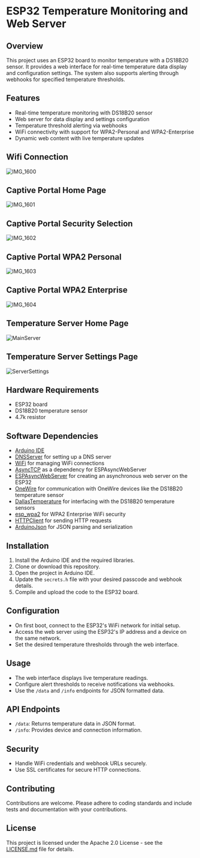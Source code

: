 # ESP32 Temperature Monitoring and Web Server

## Overview
This project uses an ESP32 board to monitor temperature with a DS18B20 sensor. It provides a web interface for real-time temperature data display and configuration settings. The system also supports alerting through webhooks for specified temperature thresholds.

## Features
- Real-time temperature monitoring with DS18B20 sensor
- Web server for data display and settings configuration
- Temperature threshold alerting via webhooks
- WiFi connectivity with support for WPA2-Personal and WPA2-Enterprise
- Dynamic web content with live temperature updates

## Wifi Connection
![IMG_1600](https://github.com/DaveC6662/ESP32-Temperature-Server/assets/141587948/9be891cb-cbaf-4795-af6b-c39cce2f7457)

## Captive Portal Home Page
![IMG_1601](https://github.com/DaveC6662/ESP32-Temperature-Server/assets/141587948/94014de3-a1c1-4773-9508-06c245127e67)

## Captive Portal Security Selection
![IMG_1602](https://github.com/DaveC6662/ESP32-Temperature-Server/assets/141587948/fa0cd7b4-2c72-48b4-914d-afd4ac9de1ed)

## Captive Portal WPA2 Personal
![IMG_1603](https://github.com/DaveC6662/ESP32-Temperature-Server/assets/141587948/f0e9a0ee-74e2-440b-aa99-1aa57cd7e180)

## Captive Portal WPA2 Enterprise
![IMG_1604](https://github.com/DaveC6662/ESP32-Temperature-Server/assets/141587948/3a6d29f3-111d-4ca9-adf0-18dcb122254f)

## Temperature Server Home Page
![MainServer](https://github.com/DaveC6662/ESP32-Temperature-Server/assets/141587948/74848521-150f-431f-869d-4f5895d9bb9d)

## Temperature Server Settings Page
![ServerSettings](https://github.com/DaveC6662/ESP32-Temperature-Server/assets/141587948/c33c21fb-a1dd-4c1a-ae57-9ca1e24418a6)

## Hardware Requirements
- ESP32 board
- DS18B20 temperature sensor
- 4.7k resistor

## Software Dependencies
- [Arduino IDE](https://www.arduino.cc/en/Main/Software)
- [DNSServer](https://www.arduino.cc/en/Reference/DNSServer) for setting up a DNS server
- [WiFi](https://www.arduino.cc/en/Reference/WiFi) for managing WiFi connections
- [AsyncTCP](https://github.com/me-no-dev/AsyncTCP) as a dependency for ESPAsyncWebServer
- [ESPAsyncWebServer](https://github.com/me-no-dev/ESPAsyncWebServer) for creating an asynchronous web server on the ESP32
- [OneWire](https://www.arduinolibraries.info/libraries/one-wire) for communication with OneWire devices like the DS18B20 temperature sensor
- [DallasTemperature](https://www.milesburton.com/Dallas_Temperature_Control_Library) for interfacing with the DS18B20 temperature sensors
- [esp_wpa2](https://www.arduino.cc/en/Reference/WiFiBeginEnterprise) for WPA2 Enterprise WiFi security
- [HTTPClient](https://www.arduino.cc/reference/en/libraries/httpclient/) for sending HTTP requests
- [ArduinoJson](https://arduinojson.org/) for JSON parsing and serialization

## Installation
1. Install the Arduino IDE and the required libraries.
2. Clone or download this repository.
3. Open the project in Arduino IDE.
4. Update the `secrets.h` file with your desired passcode and webhook details.
5. Compile and upload the code to the ESP32 board.

## Configuration
- On first boot, connect to the ESP32's WiFi network for initial setup.
- Access the web server using the ESP32's IP address and a device on the same network.
- Set the desired temperature thresholds through the web interface.

## Usage
- The web interface displays live temperature readings.
- Configure alert thresholds to receive notifications via webhooks.
- Use the `/data` and `/info` endpoints for JSON formatted data.

## API Endpoints
- `/data`: Returns temperature data in JSON format.
- `/info`: Provides device and connection information.

## Security
- Handle WiFi credentials and webhook URLs securely.
- Use SSL certificates for secure HTTP connections.

## Contributing
Contributions are welcome. Please adhere to coding standards and include tests and documentation with your contributions.

## License
This project is licensed under the Apache 2.0 License - see the [LICENSE.md](LICENSE.md) file for details.
